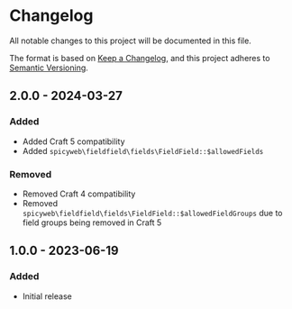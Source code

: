 # Changelog

All notable changes to this project will be documented in this file.

The format is based on [Keep a Changelog](https://keepachangelog.com/en/1.0.0/),
and this project adheres to [Semantic Versioning](https://semver.org/spec/v2.0.0.html).

## 2.0.0 - 2024-03-27

### Added
- Added Craft 5 compatibility
- Added `spicyweb\fieldfield\fields\FieldField::$allowedFields`

### Removed
- Removed Craft 4 compatibility
- Removed `spicyweb\fieldfield\fields\FieldField::$allowedFieldGroups` due to field groups being removed in Craft 5

## 1.0.0 - 2023-06-19

### Added
- Initial release
